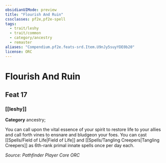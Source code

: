 ```yaml
---
obsidianUIMode: preview
title: "Flourish And Ruin"
cssclasses: pf2e,pf2e-spell
tags:
  - trait/leshy
  - trait/common
  - category/ancestry
  - remaster
aliases: "Compendium.pf2e.feats-srd.Item.U9nJy5suyYDE0b20"
license: ORC
---
```

# Flourish And Ruin
## Feat 17
### [[leshy]]

**Category** ancestry; 




You can call upon the vital essence of your spirit to restore life to your allies and call forth vines to ensnare and bludgeon your foes. You can cast [[Spells/Field of Life|Field of Life]] and [[Spells/Tangling Creepers|Tangling Creepers]] as 6th-rank primal innate spells once per day each.

*Source: Pathfinder Player Core*
*ORC*
